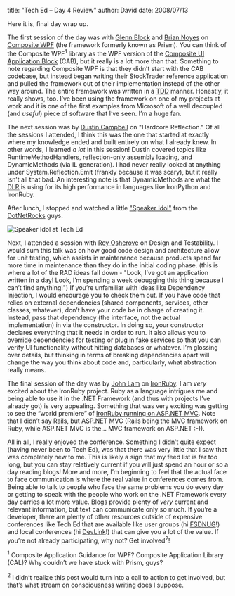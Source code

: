 
title: "Tech Ed &ndash; Day 4 Review"
author: David
date: 2008/07/13

Here it is, final day wrap up. 

The first session of the day was with [Glenn Block](http://blogs.msdn.com/gblock/) and [Brian Noyes](http://briannoyes.net/) on [Composite WPF](http://codeplex.com/CompositeWPF) (the framework formerly known as Prism). You can think of the Composite WPF<sup>1</sup> library as the WPF version of the [Composite UI Application Block](http://msdn.microsoft.com/en-us/library/aa480450.aspx) (CAB), but it really is a lot more than that. Something to note regarding Composite WPF is that they didn’t start with the CAB codebase, but instead began writing their StockTrader reference application and pulled the framework out of their implementation instead of the other way around. The entire framework was written in a <acronym title="Test Driven Development">TDD</acronym> manner. Honestly, it really shows, too. I’ve been using the framework on one of my projects at work and it is one of the first examples from Microsoft of a well decoupled (and *useful*) piece of software that I’ve seen. I’m a huge fan. 

The next session was by [Dustin Campbell](http://diditwith.net/) on "Hardcore Reflection." Of all the sessions I attended, I think this was the one that started at exactly where my knowledge ended and built entirely on what I already knew. In other words, I learned *a lot* in this session! Dustin covered topics like RuntimeMethodHandlers, reflection-only assembly loading, and DynamicMethods (via IL generation). I had never really looked at anything under System.Reflection.Emit (frankly because it was scary), but it really isn’t all that bad. An interesting note is that DynamicMethods are what the <acronym title="Dynamic Language Runtime">DLR</acronym> is using for its high performance in languages like IronPython and IronRuby. 

After lunch, I stopped and watched a little ["Speaker Idol"](http://www.google.com/search?q=speaker+idol) from the [DotNetRocks](http://www.dotnetrocks.com/) guys. 

![Speaker Idol at Tech Ed](http://www.mohundro.com/blog/content/binary/WindowsLiveWriter/TechEdDay4Review_7565/Tech%20Ed%202008%202008-06-02%20006.jpg)

Next, I attended a session with [Roy Osherove](http://weblogs.asp.net/rosherove/) on Design and Testability. I would sum this talk was on how good code design and architecture allow for unit testing, which assists in maintenance because products spend far more time in maintenance than they do in the initial coding phase. (this is where a lot of the RAD ideas fall down - "Look, I’ve got an application written in a day! Look, I’m spending a week debugging this thing because I can’t find anything!") If you’re unfamiliar with ideas like Dependency Injection, I would encourage you to check them out. If you have code that relies on external dependencies (shared components, services, other classes, whatever), don’t have your code be in charge of creating it. Instead, pass that dependency (the interface, not the actual implementation) in via the constructor. In doing so, your constructor declares everything that it needs in order to run. It also allows you to override dependencies for testing or plug in fake services so that you can verify UI functionality without hitting databases or whatever. I’m glossing over details, but thinking in terms of breaking dependencies apart will change the way you think about code and, particularly, what abstraction really means. 

The final session of the day was by [John Lam](http://www.iunknown.com/) on [IronRuby](http://www.ironruby.com/). I am *very* excited about the IronRuby project. Ruby as a language intrigues me and being able to use it in the .NET Framework (and thus with projects I’ve already got) is very appealing. Something that was very exciting was getting to see the “world premiere” of [IronRuby running on ASP.NET MVC](http://www.iunknown.com/2008/06/ironruby-and-aspnet-mvc.html). Note that I didn’t say Rails, but ASP.NET MVC (Rails being the MVC framework on Ruby, while ASP.NET MVC is the... MVC framework on ASP.NET :-)).

All in all, I really enjoyed the conference. Something I didn’t quite expect (having never been to Tech Ed), was that there was very little that I saw that was completely new to me. This is likely a sign that my feed list is far too long, but you can stay relatively current if you will just spend an hour or so a day reading blogs! More and more, I’m beginning to feel that the actual face to face communication is where the real value in conferences comes from. Being able to talk to people who face the same problems you do every day or getting to speak with the people who work on the .NET Framework every day carries a lot more value. Blogs provide plenty of *very* current and relevant information, but text can communicate only so much. If you’re a developer, there are plenty of other resources outside of expensive conferences like Tech Ed that are available like user groups (hi [FSDNUG](http://www.fsdnug.org/)!) and local conferences (hi [DevLink](http://devlink.net/)!) that can give you a lot of the value. If you’re not already participating, why not? Get involved<sup>2</sup>! 

<sup>1</sup> Composite Application Guidance for WPF? Composite Application Library (CAL)? Why couldn’t we have stuck with Prism, guys?

<sup>2</sup> I didn’t realize this post would turn into a call to action to get involved, but that’s what stream on consciousness writing does I suppose.
